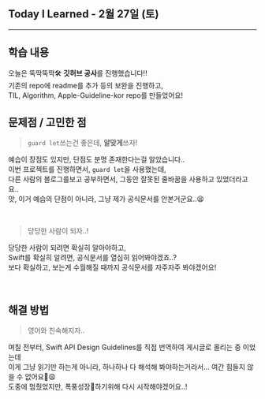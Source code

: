 ## Today I Learned - 2월 27일 (토)
___
## 학습 내용
오늘은 뚝딱뚝딱🛠 **깃허브 공사**를 진행했습니다!!
<br>기존의 repo에 readme를 추가 등의 보완을 진행하고,
<br>TIL, Algorithm, Apple-Guideline-kor repo를 만들었어요!

## 문제점 / 고민한 점
> `guard let`쓰는건 좋은데, **알맞게**쓰자!

예습이 장점도 있지만, 단점도 분명 존재한다는걸 알았습니다..
<br>이번 프로젝트를 진행하면서, `guard let`을 사용했는데,
<br>다른 사람의 블로그를보고 공부하면서, 그동안 잘못된 줄바꿈을 사용하고 있었더라고요..
<br>앗, 이거 예습의 단점이 아니라, 그냥 제가 공식문서를 안본거군요..😫

<br>

> 당당한 사람이 되자..!

당당한 사람이 되려면 확실히 알아야하고,
<br>Swift를 확실히 알려면, 공식문서를 열심히 읽어봐야겠죠..?
<br>보다 확실하고, 보는게 수월해질 때까지 공식문서를 자주자주 봐야겠어요!

<br>

## 해결 방법

> 영어와 친숙해지자..

며칠 전부터, Swift API Design Guidelines를 직접 번역하여 게시글로 올리는 중 이었는데
<br>이게 그냥 읽기만 하는게 아니라, 하나하나 다 해석해 봐야하는거라서... 여간 힘들지 않을 수 없어요😩
<br>도중에 멈췄었지만, 폭풍성장🚀하기위해 다시 시작해야겠어요..!
